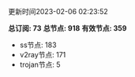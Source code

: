 更新时间2023-02-06 02:23:52

**总订阅: 73**
**总节点: 918**
**有效节点: 359**
- ss节点: 183
- v2ray节点: 171
- trojan节点: 5
